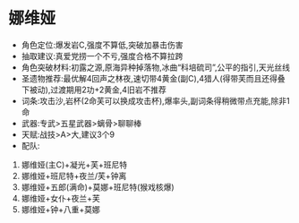 # 娜维娅
- 角色定位:爆发岩C,强度不算低,突破加暴击伤害
- 抽取建议:真爱党捞一个不亏,强度合格不算拉跨
- 角色突破材料:初露之源,原海异种掉落物,冰曲“科培硫司”,公平的指引,天光丝线
- 圣遗物推荐:最优解4回声之林夜,速切带4黄金(副C),4猎人(得带芙而且还得叠下被动),过渡期用2功+2黄金,4旧岩不推荐
- 词条:攻击沙,岩杯(2命芙可以换成攻击杯),爆率头,副词条得稍微带点充能,除非1命
- 武器:专武>五星武器>螭骨>聊聊棒
- 天赋:战技>A>大,建议3个9
- 配队:
1. 娜维娅(主C)+凝光+芙+班尼特 
2. 娜维娅+班尼特+夜兰/芙+钟离
3. 娜维娅+五郎(满命)+莫娜+班尼特(猴戏核爆)
4. 娜维娅+女仆+夜兰+芙
5. 娜维娅+钟+八重+莫娜
